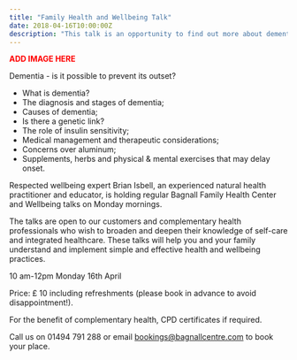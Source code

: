 ```yaml
---
title: "Family Health and Wellbeing Talk"
date: 2018-04-16T10:00:00Z
description: "This talk is an opportunity to find out more about dementia, its causes and more."
---
```


<span style="color: red; font-weight: bold">ADD IMAGE HERE</span>

Dementia - is it possible to prevent its outset? 

- What is dementia?
- The diagnosis and stages of dementia;
- Causes of dementia;
- Is there a genetic link?
- The role of insulin sensitivity;
- Medical management and therapeutic considerations;
- Concerns over aluminum;
- Supplements, herbs and physical & mental exercises that may delay onset.

Respected wellbeing expert Brian Isbell, an experienced natural health practitioner and educator, is holding regular Bagnall Family Health Center and Wellbeing talks on Monday mornings.

The talks are open to our customers and complementary health professionals who wish to broaden and deepen their knowledge of self-care and integrated healthcare. These talks will help you and your family understand and implement simple and effective health and wellbeing practices.

10 am-12pm Monday 16th April

Price: £ 10 including refreshments (please book in advance to avoid disappointment!).

For the benefit of complementary health, CPD certificates if required.

Call us on 01494 791 288 or email [bookings@bagnallcentre.com](mailto:bookings@bagnallcentre.com) to book your place.